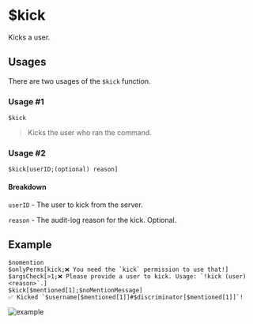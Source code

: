 # $kick
Kicks a user.

## Usages
There are two usages of the `$kick` function.

### Usage #1 
```
$kick
```
> Kicks the user who ran the command.

### Usage #2
```
$kick[userID;(optional) reason]
```

#### Breakdown
`userID` - The user to kick from the server.

`reason` - The audit-log reason for the kick. Optional.

## Example
```
$nomention
$onlyPerms[kick;❌ You need the `kick` permission to use that!]
$argsCheck[>1;❌ Please provide a user to kick. Usage: `!kick (user) <reason>`.]
$kick[$mentioned[1];$noMentionMessage]
✅ Kicked `$username[$mentioned[1]]#$discriminator[$mentioned[1]]`!
```

![example](https://user-images.githubusercontent.com/69215413/123518740-4742a600-d675-11eb-8581-1707b6989203.png)
